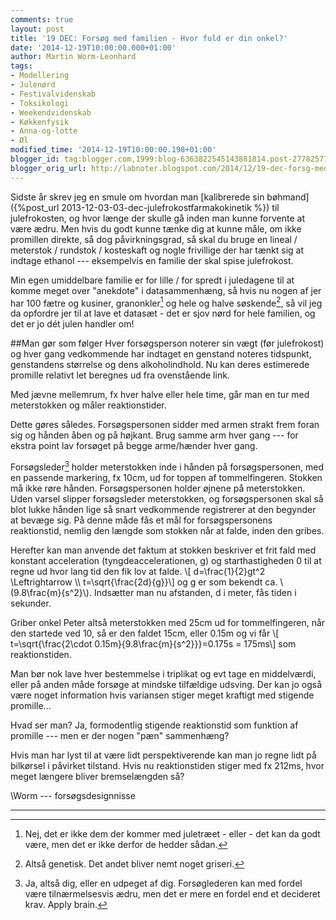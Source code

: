 ```yaml
---
comments: true
layout: post
title: '19 DEC: Forsøg med familien - Hvor fuld er din onkel?'
date: '2014-12-19T10:00:00.000+01:00'
author: Martin Worm-Leonhard
tags:
- Modellering
- Julenørd
- Festivalvidenskab
- Toksikologi
- Weekendvidenskab
- Køkkenfysik
- Anna-og-lotte
- Øl
modified_time: '2014-12-19T10:00:00.198+01:00'
blogger_id: tag:blogger.com,1999:blog-6363822545143881814.post-2778257775183070849
blogger_orig_url: http://labnoter.blogspot.com/2014/12/19-dec-forsg-med-familien-hvor-fuld-er.html
---
```


Sidste år skrev jeg en smule om hvordan man [kalibrerede sin
bøhmand]({%post_url 2013-12-03-03-dec-julefrokostfarmakokinetik %})
til julefrokosten, og hvor længe der skulle gå inden man kunne forvente
at være ædru. Men hvis du godt kunne tænke dig at kunne måle, om ikke
promillen direkte, så dog påvirkningsgrad, så skal du bruge en lineal /
meterstok / rundstok / kosteskaft og nogle frivillige der har tænkt sig
at indtage ethanol --- eksempelvis en familie der skal spise julefrokost.

Min egen umiddelbare familie er for lille / for spredt i juledagene til
at komme meget over "anekdote" i datasammenhæng, så hvis nu nogen af jer
har 100 fætre og kusiner, granonkler[^1] og hele og halve
søskende[^2], så vil jeg da opfordre jer til at lave et datasæt - det
er sjov nørd for hele familien, og det er jo dét julen handler om!

##Man gør som følger
Hver forsøgsperson noterer sin vægt (før julefrokost) og hver gang
vedkommende har indtaget en genstand noteres tidspunkt, genstandens
størrelse og dens alkoholindhold. Nu kan deres estimerede promille
relativt let beregnes ud fra ovenstående link.

Med jævne mellemrum, fx hver halve eller hele time, går man en tur med
meterstokken og måler reaktionstider.

Dette gøres således. Forsøgspersonen sidder med armen strakt frem foran
sig og hånden åben og på højkant. Brug samme arm hver gang --- for ekstra
point lav forsøget på begge arme/hænder hver gang. 

Forsøgsleder[^3]
holder meterstokken inde i hånden på forsøgspersonen, med en passende
markering, fx 10cm, ud for toppen af tommelfingeren. Stokken må ikke
røre hånden. Forsøgspersonen holder øjnene på meterstokken. Uden varsel
slipper forsøgsleder meterstokken, og forsøgspersonen skal så blot lukke
hånden lige så snart vedkommende registrerer at den begynder at bevæge
sig. På denne måde fås et mål for forsøgspersonens reaktionstid, nemlig
den længde som stokken når at falde, inden den gribes.

Herefter kan man anvende det faktum at stokken beskriver et frit fald
med konstant acceleration (tyngdeaccelerationen, g) og starthastigheden
0 til at regne ud hvor lang tid den fik lov at falde. \\[ d=\frac{1}{2}gt^2 \Leftrightarrow \\\ t=\sqrt{\frac{2d}{g}}\\] og
g er som bekendt ca. \\(9.8\frac{m}{s^2}\\). Indsætter man nu
afstanden, d i meter, fås tiden i sekunder.

Griber onkel Peter altså meterstokken med 25cm ud for tommelfingeren,
når den startede ved 10, så er den faldet 15cm, eller 0.15m og vi får
\\[ t=\sqrt{\frac{2\cdot 0.15m}{9.8\frac{m}{s^2}}}=0.175s =
175ms\\] som reaktionstiden.

Man bør nok lave hver bestemmelse i triplikat og evt tage en
middelværdi, eller på anden måde forsøge at mindske tilfældige udsving.
Der kan jo også være noget information hvis variansen stiger meget
kraftigt med stigende promille...

Hvad ser man? Ja, formodentlig stigende reaktionstid som funktion af
promille --- men er der nogen "pæn" sammenhæng?

Hvis man har lyst til at være lidt perspektiverende kan man jo regne
lidt på bilkørsel i påvirket tilstand. Hvis nu reaktionstiden stiger med
fx 212ms, hvor meget længere bliver bremselængden så?

\\Worm --- forsøgsdesignnisse


------------------------------------------------------------------------

[^1]: Nej, det er ikke dem der kommer med juletræet - eller - det kan
    da godt være, men det er ikke derfor de hedder sådan.

[^2]: Altså genetisk. Det andet bliver nemt noget griseri.

[^3]: Ja, altså dig, eller en udpeget af dig. Forsøglederen kan med
    fordel være tilnærmelsesvis ædru, men det er mere en fordel end et
    decideret krav. Apply brain.
